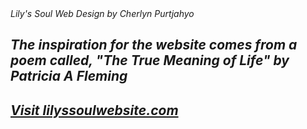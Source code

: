 <!DOCTYPE html>
<html>
    <head>
    <i>Lily's Soul Web Design by Cherlyn Purtjahyo<i>
    <h2>The inspiration for the website comes from a poem called, "The True Meaning of Life" by Patricia A Fleming<h2>
        <a href="https://cherlynpurtjahyo.github.io/lilyssoul-website/">Visit lilyssoulwebsite.com</a>
 
        
   <html>
